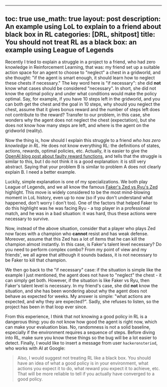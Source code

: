 # 
---
toc: true
use_math: true
layout: post
description: An example using LoL to explain to a friend about black box in RL
categories: [DRL, shitpost]
title: You should not treat RL as a black box: an example using League of Legends
---

Recently I tried to explain a struggle in a project to a friend, who had zero knowledge 
in Reinforcement Learning, that was: my friend set up a suitable action space for an agent to choose to "neglect" a chest in a gridworld, and she thought: "if the agent is smart enough, it should learn how to neglect these chests if necessary." The key word here is "if necessary": she did **not** know what cases should be considered "necessary". In short, she did not know the optimal policy and under what conditions would make the policy optimal. Say, for example, if you have 10 steps left in the gridworld, and you can both get the chest and the goal in 10 steps, why should you neglect the chest, assume that it gives bonus reward and the number of steps left does not contribute to the reward? Transfer to our problem, in this case, she wonders why the agent does not neglect the chest (expectation), but she does not know how many steps are left, and where is the agent on the gridworld (reality).

Now the thing is, how should I explain this struggle to a friend *who has zero knowledge in RL*. He does not know everything RL: the definitions of states, actions, rewards, optimal policies, etc. Actually, it is easier to give the [OpenAI blog post about faulty reward functions](https://openai.com/blog/faulty-reward-functions/), and tells that the struggle is similar to this, but I do not think it is a good explanation: it is still very abstract. Saying that your problem B is similar to problem A does not clearly explain B. I need a better example.

Luckily, simple explanation is one of my specializations. We both play League of Legends, and we all know the famous [Faker's Zed vs Ryu's Zed](https://www.youtube.com/watch?v=ZPCfoCVCx3U) highlight. This move is widely considered to be the most mind-blowing moment in LoL history, even up to now (so if you don't understand what happened, don't worry I don't too). One of the factors that helped Faker to do this highlight was he was facing Ryu - a top player in a professional match, and he was in a bad situation: it was hard, thus these actions were necessary to survive.

Now, instead of the above situation, consider that a player who plays Zed now faces with a champion who **cannot** resist and has weak defense. Moreover, assume that this Zed has a lot of items that he can kill the champion almost instantly. In this case, is Faker's talent level necessary? Do you need to perform complex combo? From my point of view and my friends', we all agree that although it sounds badass, it is not necessary to be Faker to kill that champion.

We then go back to the "if necessary" case: if the situation is simple like the example I just mentioned, the agent does not have to "neglect" the chest - it can simply get both. However, if the situation is like Faker vs Ryu, then Faker's talent level is necessary. In my friend's case, she did **not** know the situation, and she has been wondering about why the agent does not behave as expected for weeks. My answer is simple: "what actions are expected, and why they are expected?". Sadly, she refuses to listen, so the project has been in that loop ever since.

From this experience, I think that not knowing a good policy in RL is a dangerous thing: you do not know how good the agent is right now, which can make your evaluation bias. No, randomness is not a solid baseline, especially if the environment requires a sequence of steps. Before diving into RL, make sure you know these things so the bug will be a lot easier to detect. Finally, I would like to insert a message from user `hackeronsteriod`, who works with AI at Google:
> Also, I would suggest not treating RL like a black box.  You should have an idea of what a good policy is in your environment, what actions you expect it to do, what reward you expect it to achieve, etc. That will be more reliable to tell if you actually have converged to a good policy.


